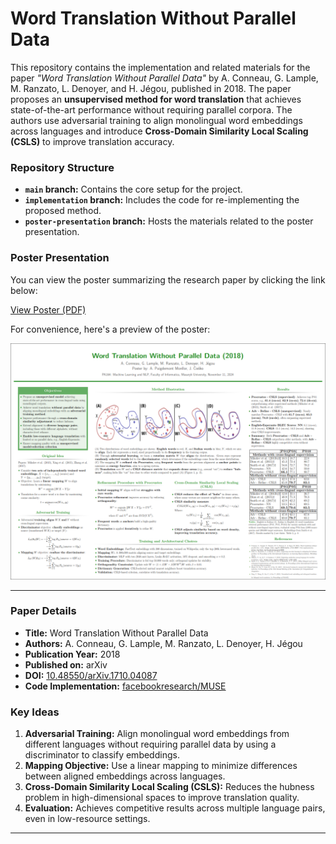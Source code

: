 # **Word Translation Without Parallel Data**

This repository contains the implementation and related materials for the paper *"Word Translation Without Parallel Data"* by A. Conneau, G. Lample, M. Ranzato, L. Denoyer, and H. Jégou, published in 2018. The paper proposes an **unsupervised method for word translation** that achieves state-of-the-art performance without requiring parallel corpora. The authors use adversarial training to align monolingual word embeddings across languages and introduce **Cross-Domain Similarity Local Scaling (CSLS)** to improve translation accuracy.

### **Repository Structure**
- **`main` branch:** Contains the core setup for the project.
- **`implementation` branch:** Includes the code for re-implementing the proposed method.
- **`poster-presentation` branch:** Hosts the materials related to the poster presentation.

### **Poster Presentation**
You can view the poster summarizing the research paper by clicking the link below:

[View Poster (PDF)](https://github.com/JakubCiesko/ML-NLP-WTWPD/blob/poster-presentation/poster_no_intro.pdf)

For convenience, here's a preview of the poster:

![Poster Preview](./poster_preview.png)

---

### **Paper Details**
- **Title:** Word Translation Without Parallel Data  
- **Authors:** A. Conneau, G. Lample, M. Ranzato, L. Denoyer, H. Jégou  
- **Publication Year:** 2018  
- **Published on:** arXiv  
- **DOI:** [10.48550/arXiv.1710.04087](https://doi.org/10.48550/arXiv.1710.04087)  
- **Code Implementation:** [facebookresearch/MUSE](https://github.com/facebookresearch/MUSE)  

### **Key Ideas**
1. **Adversarial Training:** Align monolingual word embeddings from different languages without requiring parallel data by using a discriminator to classify embeddings.
2. **Mapping Objective:** Use a linear mapping to minimize differences between aligned embeddings across languages.
3. **Cross-Domain Similarity Local Scaling (CSLS):** Reduces the hubness problem in high-dimensional spaces to improve translation quality.
4. **Evaluation:** Achieves competitive results across multiple language pairs, even in low-resource settings.

---
